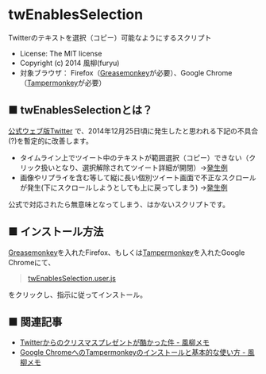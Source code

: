 twEnablesSelection
==================
Twitterのテキストを選択（コピー）可能なようにするスクリプト
- License: The MIT license  
- Copyright (c) 2014 風柳(furyu)  
- 対象ブラウザ： Firefox（[Greasemonkey](https://addons.mozilla.org/ja/firefox/addon/greasemonkey/)が必要）、Google Chrome（[Tampermonkey](https://chrome.google.com/webstore/detail/tampermonkey/dhdgffkkebhmkfjojejmpbldmpobfkfo?hl=ja)が必要）


■ twEnablesSelectionとは？
---
[公式ウェブ版Twitter](https://twitter.com/) で、2014年12月25日頃に発生したと思われる下記の不具合(?)を暫定的に改善します。  

- タイムライン上でツイート中のテキストが範囲選択（コピー）できない（クリック扱いとなり、選択解除されてツイート詳細が開閉）→[発生例](https://www.youtube.com/watch?v=hgRO1VUgdLg)  
- 画像やリプライを含む等して縦に長い個別ツイート画面で不正なスクロールが発生(下にスクロールしようとしても上に戻ってしまう) →[発生例](https://www.youtube.com/watch?v=6W5OlSoZl5I)  

公式で対応されたら無意味となってしまう、はかないスクリプトです。  


■ インストール方法
---
[Greasemonkey](https://addons.mozilla.org/ja/firefox/addon/greasemonkey/)を入れたFirefox、もしくは[Tampermonkey](https://chrome.google.com/webstore/detail/tampermonkey/dhdgffkkebhmkfjojejmpbldmpobfkfo?hl=ja)を入れたGoogle Chromeにて、  

> [twEnablesSelection.user.js](https://github.com/furyutei/twEnablesSelection/raw/master/twEnablesSelection.user.js)  

をクリックし、指示に従ってインストール。  


■ 関連記事
---
- [Twitterからのクリスマスプレゼントが酷かった件 - 風柳メモ](http://d.hatena.ne.jp/furyu-tei/20141226/1419588150)  
- [Google ChromeへのTampermonkeyのインストールと基本的な使い方 - 風柳メモ](http://d.hatena.ne.jp/furyu-tei/20141227/1419609930)  
